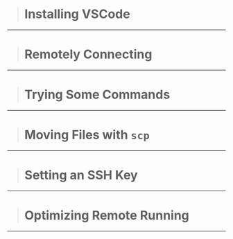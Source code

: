 > # **Installing VSCode**
---


> # **Remotely Connecting**
---

> # **Trying Some Commands**
---

> # **Moving Files with `scp`**
---

> # **Setting an SSH Key**
---

> # **Optimizing Remote Running**
---
